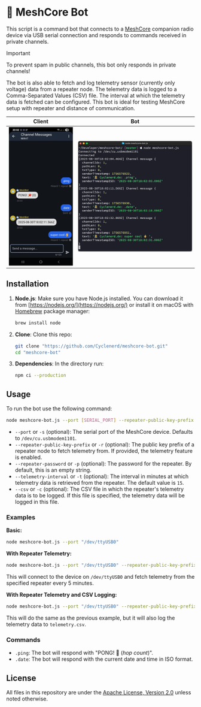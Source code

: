 # 🤖 MeshCore Bot

This script is a command bot that connects to a [MeshCore](https://github.com/meshcore-dev/MeshCore) companion radio device via USB serial connection and responds to commands received in private channels.

> [!IMPORTANT]
> To prevent spam in public channels, this bot only responds in private channels!

The bot is also able to fetch and log telemetry sensor (currently only voltage) data from a repeater node.
The telemetry data is logged to a Comma-Separated Values (CSV) file.
The interval at which the telemetry data is fetched can be configured.
This bot is ideal for testing MeshCore setup with repeater and distance of communication.

| Client | Bot |
|--------|-----|
| ![Screenshot: Client](./img/screenshot-client.jpg) | ![Screenshot: Bot Log](./img/screenshot-bot.png) |

## Installation

1.  **Node.js**: Make sure you have Node.js installed. You can download it from [https://nodejs.org/](https://nodejs.org/) or install it on macOS with [Homebrew](https://brew.sh/) package manager:

    ```bash
    brew install node
    ```

1.  **Clone**: Clone this repo:

    ```bash
    git clone "https://github.com/Cyclenerd/meshcore-bot.git"
    cd "meshcore-bot"
    ```

1.  **Dependencies**: In the directory run:

    ```bash
    npm ci --production
    ```

## Usage

To run the bot use the following command:

```bash
node meshcore-bot.js --port [SERIAL_PORT] --repeater-public-key-prefix [REPEATER_PUBLIC_KEY_PREFIX] --repeater-password [REPEATER_PASSWORD] --telemetry-interval [TELEMETRY_INTERVAL_MINUTES] --csv [CSV_FILE]
```

-   `--port` or `-s` (optional): The serial port of the MeshCore device. Defaults to `/dev/cu.usbmodem1101`.
-   `--repeater-public-key-prefix` or `-r` (optional): The public key prefix of a repeater node to fetch telemetry from. If provided, the telemetry feature is enabled.
-   `--repeater-password` or `-p` (optional): The password for the repeater. By default, this is an empty string.
-   `--telemetry-interval` or `-t` (optional): The interval in minutes at which telemetry data is retrieved from the repeater. The default value is `15`.
-   `--csv` or `-c` (optional): The CSV file in which the repeater's telemetry data is to be logged. If this file is specified, the telemetry data will be logged in this file.

### Examples

**Basic:**
```bash
node meshcore-bot.js --port "/dev/ttyUSB0"
```

**With Repeater Telemetry:**
```bash
node meshcore-bot.js --port "/dev/ttyUSB0" --repeater-public-key-prefix "935c6b694200644710a374c250c76f7aed9ec2ff3e60261447d4eda7c246ce5d" --repeater-password "your-password" --telemetry-interval 5
```
This will connect to the device on `/dev/ttyUSB0` and fetch telemetry from the specified repeater every 5 minutes.

**With Repeater Telemetry and CSV Logging:**
```bash
node meshcore-bot.js --port "/dev/ttyUSB0" --repeater-public-key-prefix "935c6b694200644710a374c250c76f7aed9ec2ff3e60261447d4eda7c246ce5d" --repeater-password "your-password" --telemetry-interval 5 --csv "telemetry.csv"
```
This will do the same as the previous example, but it will also log the telemetry data to `telemetry.csv`.

### Commands

-   `.ping`: The bot will respond with "PONG! 🏓 (*hop count*)".
-   `.date`: The bot will respond with the current date and time in ISO format.

## License

All files in this repository are under the [Apache License, Version 2.0](LICENSE) unless noted otherwise.
